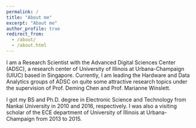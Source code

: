```yaml
---
permalink: /
title: "About me"
excerpt: "About me"
author_profile: true
redirect_from:
  - /about/
  - /about.html
---
```


<!-- This is Yao Chen's homepage. -->
I am a Research Scientist with the Advanced Digital Sciences Center (ADSC), a research center of University of Illinois at Urbana-Champaign (UIUC) based in Singapore. 
Currently, I am leading the Hardware and Data Analytics groups of ADSC on quite some attractive research topics under the supervision of Prof. Deming Chen and Prof. Marianne Winslett.

I got my BS and Ph.D. degree in Electronic Science and Technology from Nankai University in 2010 and 2016, respectively.
I was also a visiting scholar of the ECE department of University of Illinois at Urbana-Champaign from 2013 to 2015.